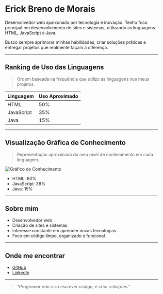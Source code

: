 
# Erick Breno de Morais

Desenvolvedor web apaixonado por tecnologia e inovação. Tenho foco principal em desenvolvimento de sites e sistemas, utilizando as linguagens HTML, JavaScript e Java.

Busco sempre aprimorar minhas habilidades, criar soluções práticas e entregar projetos que realmente façam a diferença.

---

## Ranking de Uso das Linguagens

> Ordem baseada na frequência que utilizo as linguagens nos meus projetos.

| Linguagem   | Uso Aproximado |
|-------------|----------------|
| HTML        | 50%            |
| JavaScript  | 35%            |
| Java        | 15%            |

---

## Visualização Gráfica de Conhecimento

> Representação aproximada do meu nível de conhecimento em cada linguagem.

![Gráfico de Conhecimento](https://raw.githubusercontent.com/erick-breno/erick-breno/main/grafico-conhecimento.png)

- HTML: 80%  
- JavaScript: 38%  
- Java: 15%  

---

## Sobre mim

- Desenvolvedor web  
- Criação de sites e sistemas  
- Interesse constante em aprender novas tecnologias  
- Foco em código limpo, organizado e funcional  

---

## Onde me encontrar

- [GitHub](https://github.com/erick-breno)  
- [LinkedIn](https://www.linkedin.com/in/erick-breno?utm_source=share&utm_campaign=share_via&utm_content=profile&utm_medium=android_app)  

---

> *"Programar não é só escrever código, é criar soluções."*
